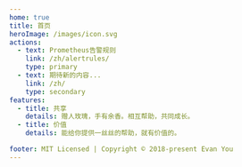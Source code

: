 ```yaml
---
home: true
title: 首页
heroImage: /images/icon.svg
actions:
  - text: Prometheus告警规则
    link: /zh/alertrules/
    type: primary
  - text: 期待新的内容...
    link: /zh/
    type: secondary
features:
  - title: 共享
    details: 赠人玫瑰，手有余香。相互帮助，共同成长。
  - title: 价值
    details: 能给你提供一丝丝的帮助，就有价值的。

footer: MIT Licensed | Copyright © 2018-present Evan You
---
```

